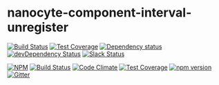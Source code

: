 # nanocyte-component-interval-unregister

[![Build Status](https://travis-ci.org/octoblu/nanocyte-component-interval-unregister.svg?branch=master)](https://travis-ci.org/octoblu/nanocyte-component-interval-unregister)
[![Test Coverage](https://codecov.io/gh/octoblu/nanocyte-component-interval-unregister/branch/master/graph/badge.svg)](https://codecov.io/gh/octoblu/nanocyte-component-interval-unregister)
[![Dependency status](http://img.shields.io/david/octoblu/nanocyte-component-interval-unregister.svg?style=flat)](https://david-dm.org/octoblu/nanocyte-component-interval-unregister)
[![devDependency Status](http://img.shields.io/david/dev/octoblu/nanocyte-component-interval-unregister.svg?style=flat)](https://david-dm.org/octoblu/nanocyte-component-interval-unregister#info=devDependencies)
[![Slack Status](http://community-slack.octoblu.com/badge.svg)](http://community-slack.octoblu.com)

[![NPM](https://nodei.co/npm/nanocyte-component-interval-unregister.svg?style=flat)](https://npmjs.org/package/nanocyte-component-interval-unregister)
[![Build Status](https://travis-ci.org/octoblu/nanocyte-component-interval-unregister.svg?branch=master)](https://travis-ci.org/octoblu/nanocyte-component-interval-unregister)
[![Code Climate](https://codeclimate.com/github/octoblu/nanocyte-component-interval-unregister/badges/gpa.svg)](https://codeclimate.com/github/octoblu/nanocyte-component-interval-unregister)
[![Test Coverage](https://codeclimate.com/github/octoblu/nanocyte-component-interval-unregister/badges/coverage.svg)](https://codeclimate.com/github/octoblu/nanocyte-component-interval-unregister)
[![npm version](https://badge.fury.io/js/nanocyte-component-interval-unregister.svg)](http://badge.fury.io/js/nanocyte-component-interval-unregister)
[![Gitter](https://badges.gitter.im/octoblu/help.svg)](https://gitter.im/octoblu/help)
